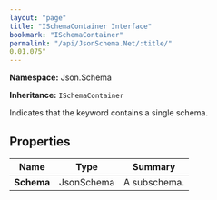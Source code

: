 ```yaml
---
layout: "page"
title: "ISchemaContainer Interface"
bookmark: "ISchemaContainer"
permalink: "/api/JsonSchema.Net/:title/"
0.01.075"
---
```

**Namespace:** Json.Schema

**Inheritance:**
`ISchemaContainer`

Indicates that the keyword contains a single schema.

## Properties

| Name | Type | Summary |
|---|---|---|
| **Schema** | JsonSchema | A subschema. |


